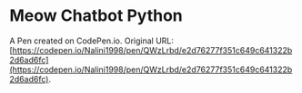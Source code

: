 # Meow Chatbot Python

A Pen created on CodePen.io. Original URL: [https://codepen.io/Nalini1998/pen/QWzLrbd/e2d76277f351c649c641322b2d6ad6fc](https://codepen.io/Nalini1998/pen/QWzLrbd/e2d76277f351c649c641322b2d6ad6fc).

